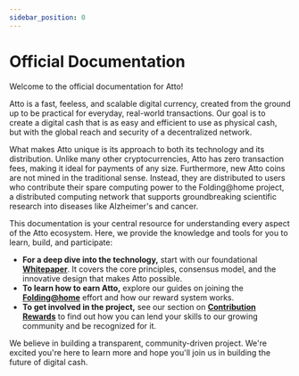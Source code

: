 ```yaml
---
sidebar_position: 0
---
```


# Official Documentation

Welcome to the official documentation for Atto!

Atto is a fast, feeless, and scalable digital currency, created from the ground up to be practical for everyday,
real-world transactions. Our goal is to create a digital cash that is as easy and efficient to use as physical cash, but
with the global reach and security of a decentralized network.

What makes Atto unique is its approach to both its technology and its distribution. Unlike many other cryptocurrencies,
Atto has zero transaction fees, making it ideal for payments of any size. Furthermore, new Atto coins are not mined in
the traditional sense. Instead, they are distributed to users who contribute their spare computing power to the
Folding@home project, a distributed computing network that supports groundbreaking scientific research into diseases
like Alzheimer's and cancer.

This documentation is your central resource for understanding every aspect of the Atto ecosystem. Here, we provide the
knowledge and tools for you to learn, build, and participate:

* **For a deep dive into the technology,** start with our foundational [**Whitepaper**](/docs/whitepaper). It covers the
  core principles, consensus model, and the innovative design that makes Atto possible.
* **To learn how to earn Atto,** explore our guides on joining the [**Folding@home**](/docs/mining) effort and how our
  reward system works.
* **To get involved in the project,** see our section on [**Contribution Rewards**](/docs/reward-for-contributions) to
  find out how you can lend your skills to our growing community and be recognized for it.

We believe in building a transparent, community-driven project. We're excited you're here to learn more and hope you'll
join us in building the future of digital cash.
